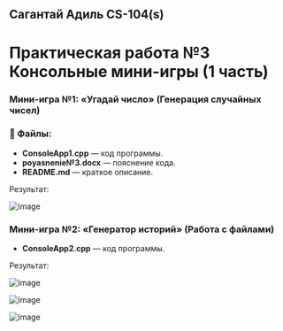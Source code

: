 ## Сагантай Адиль CS-104(s) 
# Практическая работа №3 Консольные мини-игры (1 часть)

### Мини-игра №1: «Угадай число» (Генерация случайных чисел)

### 📝 Файлы:
- **ConsoleApp1.cpp** — код программы.
- **poyasnenie№3.docx** — пояснение кода.
- **README.md** — краткое описание.

Результат:

![image](https://github.com/user-attachments/assets/21958971-71d3-46eb-bb1d-a1e4d12fcdc1)


### Мини-игра №2: «Генератор историй» (Работа с файлами)

- **ConsoleApp2.cpp** — код программы.

Результат: 

![image](https://github.com/user-attachments/assets/7b0fd750-9b37-4a56-9473-dbf9a622b8aa)

![image](https://github.com/user-attachments/assets/9e8a5458-0abb-4419-821a-25c1ef0f2e09)

![image](https://github.com/user-attachments/assets/4683727f-c025-4335-9fa8-c2b1dab016a9)





